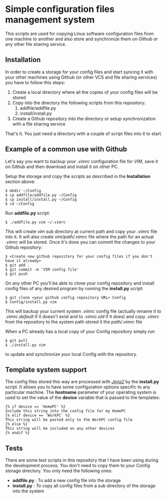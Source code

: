 # Simple configuration files management system

This scripts are used for copying Linux software configuration files from one machine to another and also store and synchronize them on Github or any other file sharing service.


## Installation

In order to create a storage for your config files and start syncing it with your other machines using Github (or other VCS and file sharing services) you have to follow this steps:

1. Create a local directory where all the copies of your config files will be stored
1. Copy into the directory the following scripts from this repository:  
    1. addfile/addfile.py
    2. install/install.py
1. Create a Github repository into the directory or setup synchronization with a file sharing service

That's it. You just need a directory with a couple of script files into it to start.


## Example of a common use with Github
Let's say you want to backup your *.vimrc* configuration file for *VIM*, save it on Github and then download and install it on other PC. 

Setup the storage and copy the scripts as described in the **Installation** section above:

    $ mkdir ~/Config
    $ cp addfile/addfile.py ~/Config
    $ cp install/install.py ~/Config
    $ cd ~/Config

Run **addfile.py** script:

    $ ./addfile.py vim ~/.vimrc

This will create *vim* sub directory at current path and copy your *.vimrc* file into it. It will also create *vim/path/.vimrc* file where the path for an actual *.vimrc* will be stored. Once it's done you can commit the changes to your Github repository:

    $ <Create new github repository for your config files if you don't have it already>
    $ git add .
    $ git commit -m 'VIM config file'
    $ git push

On any other PC you'll be able to clone your config repository and install config files of any desired program by running the **install.py** script:

    $ git clone <your github config repository URL> Config
    $ Config/install.py vim

This will backup your current system *.vimrc* config file (actually rename it to *.vimrc.default* if it doesn't exist and to *.vimrc.old* if it does) and copy *.vimrc* from the repository to the system path stored it the *path/.vimrc* file

When a PC already has a local copy of your Config repository simply run

    $ git pull 
    $ ./install.py vim 

to update and synchronize your local Config with the repository.


## Template system support

The config files stored this way are processed with [*Jinja2*](https://jinja.palletsprojects.com/en/2.11.x/) by the **install.py** script. It allows you to have some configuration options specific to any particular machine. The **hostname** parameter of your operating system is used to set the value of the **device** variable that is passed to the templates:

    {% if device == 'HomePC' %}
    Include this string into the config file for my HomePC
    {% elif device == 'WorkPC' %}
    This string will be pasted only to the WorkPC config file
    {% else %}
    This string will be included on any other devices
    {% endif %}


## Tests

There are some test scripts in this repository that I have been using during the development process. You don't need to copy them to your Config storage directory. You only need the following ones:

*   **addfile.py** : To add a new config file into the storage
*   **install.py** : To copy all config files from a sub directory of the storage into the system
